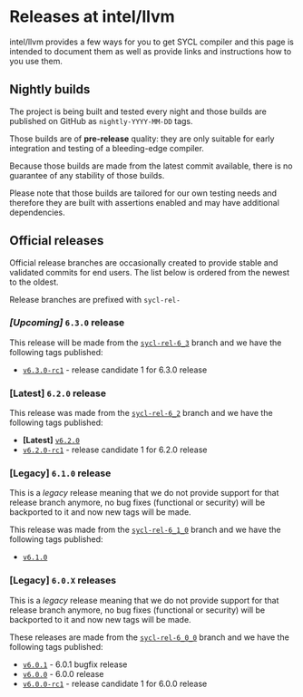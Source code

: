 # Releases at intel/llvm

intel/llvm provides a few ways for you to get SYCL compiler and this
page is intended to document them as well as provide links and instructions
how to you use them.

## Nightly builds

The project is being built and tested every night and those builds
are published on GitHub as `nightly-YYYY-MM-DD` tags.

Those builds are of **pre-release** quality: they are only suitable
for early integration and testing of a bleeding-edge compiler.

Because those builds are made from the latest commit available,
there is no guarantee of any stability of those builds.

Please note that those builds are tailored for our own testing needs
and therefore they are built with assertions enabled and may have additional
dependencies.

## Official releases

Official release branches are occasionally created to provide
stable and validated commits for end users. The list below is
ordered from the newest to the oldest.

Release branches are prefixed with `sycl-rel-`

### _[Upcoming]_ `6.3.0` release

This release will be made from the
[`sycl-rel-6_3`](https://github.com/intel/llvm/tree/sycl-rel-6_3) branch and we
have the following tags published:
- [`v6.3.0-rc1`](https://github.com/intel/llvm/releases/tag/v6.3.0-rc1) -
  release candidate 1 for 6.3.0 release

### **[Latest]** `6.2.0` release

This release was made from
the [`sycl-rel-6_2`](https://github.com/intel/llvm/tree/sycl-rel-6_2) branch and
we have the following tags published:
- **[Latest]** [`v6.2.0`](https://github.com/intel/llvm/releases/tag/v6.2.0)
- [`v6.2.0-rc1`](https://github.com/intel/llvm/releases/tag/v6.2.0-rc1) -
  release candidate 1 for 6.2.0 release

### [Legacy] `6.1.0` release

This is a _legacy_ release meaning that we do not provide support for that
release branch anymore, no bug fixes (functional or security) will be backported
to it and now new tags will be made.

This release was made from
the [`sycl-rel-6_1_0`](https://github.com/intel/llvm/tree/sycl-rel-6_1_0)
branch and we have the following tags published:
- [`v6.1.0`](https://github.com/intel/llvm/releases/tag/v6.1.0)

### [Legacy] `6.0.X` releases

This is a _legacy_ release meaning that we do not provide support for that
release branch anymore, no bug fixes (functional or security) will be backported
to it and now new tags will be made.

These releases are made from
the [`sycl-rel-6_0_0`](https://github.com/intel/llvm/tree/sycl-rel-6_0_0)
branch and we have the following tags published:
- [`v6.0.1`](https://github.com/intel/llvm/releases/tag/v6.0.1) -
  6.0.1 bugfix release
- [`v6.0.0`](https://github.com/intel/llvm/releases/tag/v6.0.0) -
  6.0.0 release
- [`v6.0.0-rc1`](https://github.com/intel/llvm/releases/tag/v6.0.0-rc1) -
  release candidate 1 for 6.0.0 release
